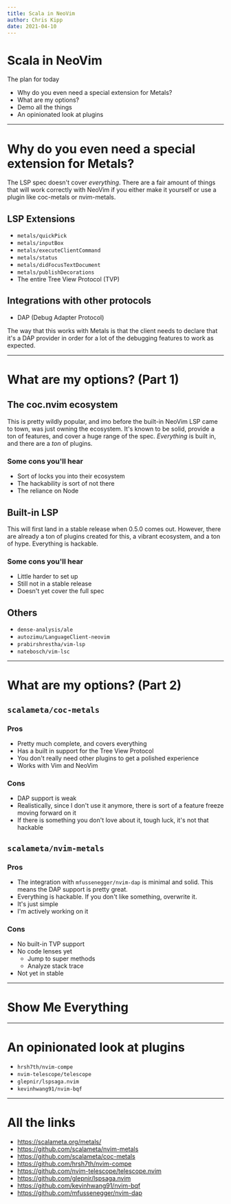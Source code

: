 ```yaml
---
title: Scala in NeoVim
author: Chris Kipp
date: 2021-04-10
---
```


# Scala in NeoVim

The plan for today

  - Why do you even need a special extension for Metals?
  - What are my options?
  - Demo all the things
  - An opinionated look at plugins

---

# Why do you even need a special extension for Metals?

The LSP spec doesn't cover _everything_. There are a fair amount of things that
will work correctly with NeoVim if you either make it yourself or use a plugin
like coc-metals or nvim-metals.

## LSP Extensions
  - `metals/quickPick`
  - `metals/inputBox`
  - `metals/executeClientCommand`
  - `metals/status`
  - `metals/didFocusTextDocument`
  - `metals/publishDecorations`
  - The entire Tree View Protocol (TVP)

## Integrations with other protocols

  - DAP (Debug Adapter Protocol)

The way that this works with Metals is that the client needs to declare that
it's a DAP provider in order for a lot of the debugging features to work as
expected.

---

# What are my options? (Part 1)


## The coc.nvim ecosystem

This is pretty wildly popular, and imo before the built-in NeoVim LSP came to
town, was just owning the ecosystem. It's known to be solid, provide a ton of
features, and cover a huge range of the spec. _Everything_ is built in, and
there are a _ton_ of plugins.

### Some cons you'll hear
  - Sort of locks you into their ecosystem
  - The hackability is sort of not there
  - The reliance on Node

## Built-in LSP

This will first land in a stable release when 0.5.0 comes out. However, there
are already a ton of plugins created for this, a vibrant ecosystem, and a ton of
hype. Everything is hackable.

### Some cons you'll hear
  - Little harder to set up
  - Still not in a stable release
  - Doesn't yet cover the full spec

## Others
  - `dense-analysis/ale`
  - `autozimu/LanguageClient-neovim`
  - `prabirshrestha/vim-lsp`
  - `natebosch/vim-lsc`

---

# What are my options? (Part 2)

## `scalameta/coc-metals`
### Pros
  - Pretty much complete, and covers everything
  - Has a built in support for the Tree View Protocol
  - You don't really need other plugins to get a polished experience
  - Works with Vim and NeoVim

### Cons
  - DAP support is weak
  - Realistically, since I don't use it anymore, there is sort of a feature
      freeze moving forward on it
  - If there is something you don't love about it, tough luck, it's not that
      hackable

## `scalameta/nvim-metals`
### Pros
  - The integration with `mfussenegger/nvim-dap` is minimal and solid. This
      means the DAP support is pretty great.
  - Everything is hackable. If you don't like something, overwrite it.
  - It's just simple
  - I'm actively working on it

### Cons
  - No built-in TVP support
  - No code lenses yet
      - Jump to super methods
      - Analyze stack trace
  - Not yet in stable

---

# Show Me Everything

---

# An opinionated look at plugins

  - `hrsh7th/nvim-compe`
  - `nvim-telescope/telescope`
  - `glepnir/lspsaga.nvim`
  - `kevinhwang91/nvim-bqf`

---

# All the links
  - https://scalameta.org/metals/
  - https://github.com/scalameta/nvim-metals
  - https://github.com/scalameta/coc-metals
  - https://github.com/hrsh7th/nvim-compe
  - https://github.com/nvim-telescope/telescope.nvim
  - https://github.com/glepnir/lspsaga.nvim
  - https://github.com/kevinhwang91/nvim-bqf
  - https://github.com/mfussenegger/nvim-dap
